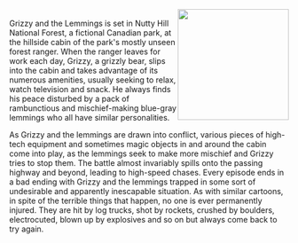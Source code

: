 <img src="https://wallpapercave.com/wp/wp5127947.jpg" width="200px" style="float: right;" />
<br>
Grizzy and the Lemmings is set in Nutty Hill National Forest, a fictional Canadian park, at the hillside cabin of the park's mostly unseen forest ranger. When the ranger leaves for work each day, Grizzy, a grizzly bear, slips into the cabin and takes advantage of its numerous amenities, usually seeking to relax, watch television and snack. He always finds his peace disturbed by a pack of rambunctious and mischief-making blue-gray lemmings who all have similar personalities.

As Grizzy and the lemmings are drawn into conflict, various pieces of high-tech equipment and sometimes magic objects in and around the cabin come into play, as the lemmings seek to make more mischief and Grizzy tries to stop them. The battle almost invariably spills onto the passing highway and beyond, leading to high-speed chases. Every episode ends in a bad ending with Grizzy and the lemmings trapped in some sort of undesirable and apparently inescapable situation. As with similar cartoons, in spite of the terrible things that happen, no one is ever permanently injured. They are hit by log trucks, shot by rockets, crushed by boulders, electrocuted, blown up by explosives and so on but always come back to try again.